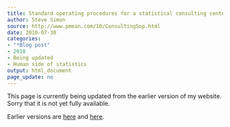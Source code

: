 ```yaml
---
title: Standard operating procedures for a statistical consulting center
author: Steve Simon
source: http://www.pmean.com/10/ConsultingSop.html
date: 2010-07-30
categories:
- "*Blog post"
- 2010
- Being updated
- Human side of statistics
output: html_document
page_update: no
---
```


This page is currently being updated from the earlier version of my website. Sorry that it is not yet fully available.

<!---More--->

Earlier versions are [here][sim1] and [here][sim2].

[sim1]: http://www.pmean.com/10/ConsultingSop.html
[sim2]: http://new.pmean.com/consulting-sop/
